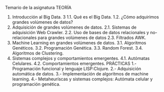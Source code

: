 Temario de la asignatura
TEORÍA
1. Introducción al Big Data.
3
1.1. Qué es el Big Data.
1.2. ¿Cómo adquirimos grandes volúmenes de datos?
2. Adquisición de grandes volúmenes de datos.
2.1. Sistemas de adquisición Web Crawler.
2.2. Uso de bases de datos relacionales y no-relacionales para grandes
volúmenes de datos
2.3. Filtrados AWK.
3. Machine Learning en grandes volúmenes de datos.
3.1. Algoritmos Genéticos.
3.2. Programación Genética.
3.3. Random Forest.
3.4. Algoritmos de Clustering.
4. Sistemas complejos y comportamientos emergentes.
4.1. Autómatas Celulares.
4.2. Comportamientos emergentes.
PRÁCTICAS
1.- Programación funcional y lenguaje LISP:Clojure.
2.- Adquisición automática de datos.
3.- Implementación de algoritmos de machine learning.
4.- Metaheuríscas y sistemas complejos: Autómata celular y programación genética.
